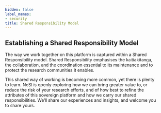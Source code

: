 ```yaml
---
hidden: false
label_names:
- security
title: Shared Responsibility Model
---
```


## Establishing a Shared Responsibility Model

The way we work together on this platform is captured within a Shared Responsibility model. Shared Responsibility emphasises the kaitiakitanga, the collaboration, and the coordination essential to its maintenance and to protect the research communities it enables. 

This shared way of working is becoming more common, yet there is plenty to learn. NeSI is openly exploring how we can bring greater value to, or reduce the risk of your research efforts, and of how best to refine the attributes of this sovereign platform and how we carry our shared responsibilities. We’ll share our experiences and insights, and welcome you to share yours.

## 